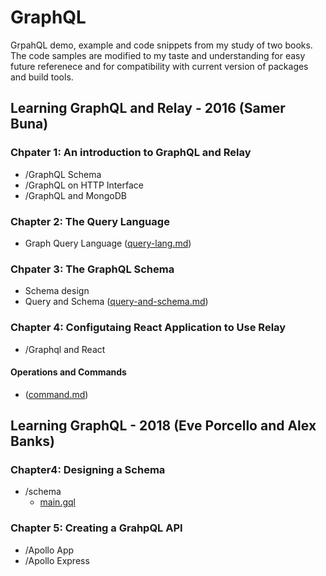 # GraphQL
GrpahQL demo, example and code snippets from my study of two books.   
The code samples are modified to my taste and understanding for easy future referenece and for compatibility with current version of packages and build tools.

## Learning GraphQL and Relay - 2016 (Samer Buna)
### Chpater 1: An introduction to GraphQL and Relay  
* /GraphQL Schema
* /GraphQL on HTTP Interface
* /GraphQL and MongoDB

### Chapter 2: The Query Language
* Graph Query Language ([query-lang.md](https://github.com/Tochukz/GraphQL/blob/master/Learning-GraphQL-and-Relay/chp2/query-lang.md))

### Chpater 3: The GraphQL Schema
* Schema design
* Query and Schema ([query-and-schema.md](https://github.com/Tochukz/GraphQL/blob/master/Learning-GraphQL-and-Relay/chp3/query-and-schema.md))

### Chapter 4: Configutaing React Application to Use Relay
* /Graphql and React


#### Operations and Commands
* ([command.md](https://github.com/Tochukz/GraphQL/blob/master/Learning-GraphQL-and-Relay/command.md))

## Learning GraphQL - 2018 (Eve Porcello and Alex Banks)
### Chapter4: Designing a Schema
* /schema
  * [main.gql](https://github.com/Tochukz/GraphQL/blob/master/Learning-GraphQL/chp4/schema/main.gql)

### Chapter 5: Creating a GrahpQL API  
* /Apollo App
* /Apollo Express
